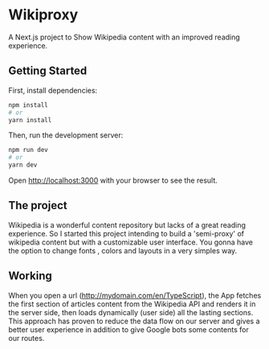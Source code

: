 # Wikiproxy

A Next.js project to Show Wikipedia content with an improved reading experience.

## Getting Started

First, install dependencies:

```bash
npm install
# or
yarn install
```

Then, run the development server:

```bash
npm run dev
# or
yarn dev
```

Open [http://localhost:3000](http://localhost:3000) with your browser to see the result.

## The project

Wikipedia is a wonderful content repository but lacks of a great reading experience. So I started this project intending to build a 'semi-proxy' of wikipedia content but with a customizable user interface. You gonna have the option to change fonts , colors and layouts in a very simples way.

## Working

When you open a url (http://mydomain.com/en/TypeScript),  the App fetches the first section of articles content from the Wikipedia API and renders it in the server side, then loads dynamically (user side) all the lasting sections. This approach has proven to reduce the data flow on our server and gives a better user experience in addition to give Google bots some contents for our routes.


